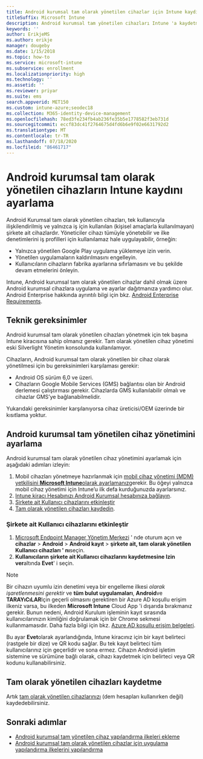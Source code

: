 ```yaml
---
title: Android kurumsal tam olarak yönetilen cihazlar için Intune kaydını kurma
titleSuffix: Microsoft Intune
description: Android kurumsal tam yönetilen cihazları Intune 'a kaydetmeyi öğrenin.
keywords: ''
author: ErikjeMS
ms.author: erikje
manager: dougeby
ms.date: 1/15/2018
ms.topic: how-to
ms.service: microsoft-intune
ms.subservice: enrollment
ms.localizationpriority: high
ms.technology: ''
ms.assetid: ''
ms.reviewer: priyar
ms.suite: ems
search.appverid: MET150
ms.custom: intune-azure;seodec18
ms.collection: M365-identity-device-management
ms.openlocfilehash: 78ed3fe234fb4ab236fe35b5e1778582f3eb731d
ms.sourcegitcommit: eccf83dc41f2764675d4fd6b6e9f02e6631792d2
ms.translationtype: MT
ms.contentlocale: tr-TR
ms.lasthandoff: 07/18/2020
ms.locfileid: "86461717"
---
```

# <a name="set-up-intune-enrollment-of-android-enterprise-fully-managed-devices"></a>Android kurumsal tam olarak yönetilen cihazların Intune kaydını ayarlama 

Android Kurumsal tam olarak yönetilen cihazları, tek kullanıcıyla ilişkilendirilmiş ve yalnızca iş için kullanılan (kişisel amaçlarla kullanılmayan) şirkete ait cihazlardır. Yöneticiler cihazı tümüyle yönetebilir ve ilke denetimlerini iş profilleri için kullanılamaz hale uygulayabilir, örneğin:
- Yalnızca yönetilen Google Play uygulama yüklemeye izin verin.
- Yönetilen uygulamaların kaldırılmasını engelleyin.
- Kullanıcıların cihazların fabrika ayarlarına sıfırlamasını ve bu şekilde devam etmelerini önleyin.

Intune, Android kurumsal tam olarak yönetilen cihazlar dahil olmak üzere Android kurumsal cihazlara uygulama ve ayarlar dağıtmanıza yardımcı olur. Android Enterprise hakkında ayrıntılı bilgi için bkz. [Android Enterprise Requirements](https://support.google.com/work/android/answer/6174145?hl=en&ref_topic=6151012).

## <a name="technical-requirements"></a>Teknik gereksinimler

Android kurumsal tam olarak yönetilen cihazları yönetmek için tek başına Intune kiracısına sahip olmanız gerekir. Tam olarak yönetilen cihaz yönetimi eski Silverlight Yönetim konsolunda kullanılamıyor.

Cihazların, Android kurumsal tam olarak yönetilen bir cihaz olarak yönetilmesi için bu gereksinimleri karşılaması gerekir:

- Android OS sürüm 6,0 ve üzeri.
- Cihazların Google Mobile Services (GMS) bağlantısı olan bir Android derlemesi çalıştırması gerekir. Cihazlarda GMS kullanılabilir olmalı ve cihazlar GMS’ye bağlanabilmelidir.

Yukarıdaki gereksinimler karşılanıyorsa cihaz üreticisi/OEM üzerinde bir kısıtlama yoktur.

## <a name="set-up-android-enterprise-fully-managed-device-management"></a>Android kurumsal tam yönetilen cihaz yönetimini ayarlama

Android kurumsal tam olarak yönetilen cihaz yönetimini ayarlamak için aşağıdaki adımları izleyin:

1. Mobil cihazları yönetmeye hazırlanmak için [mobil cihaz yönetimi (MDM) yetkilisini **Microsoft Intune**olarak ayarlamanız](../fundamentals/mdm-authority-set.md)gerekir. Bu öğeyi yalnızca mobil cihaz yönetimi için Intune’u ilk defa kurduğunuzda ayarlarsınız.
2. [Intune kiracı Hesabınızı Android Kurumsal hesabınıza bağlayın](connect-intune-android-enterprise.md).
3. [Şirkete ait Kullanıcı cihazlarını etkinleştir](#enable-corporate-owned-user-devices)
4. [Tam olarak yönetilen cihazları kaydedin](#enroll-the-fully-managed-devices).

### <a name="enable-corporate-owned-user-devices"></a>Şirkete ait Kullanıcı cihazlarını etkinleştir

1. [Microsoft Endpoint Manager Yönetim Merkezi](https://go.microsoft.com/fwlink/?linkid=2109431) ' nde oturum açın ve **cihazlar**  >  **Android**  >  **Android kayıt**   >  **şirkete ait, tam olarak yönetilen Kullanıcı cihazları ' nı**seçin.
2. **Kullanıcıların şirkete ait Kullanıcı cihazlarını kaydetmesine Izin ver**altında **Evet**' i seçin.

> [!NOTE]
> Bir cihazın uyumlu izin denetimi veya bir engelleme ilkesi *olarak işaretlenmesini gerektir* ve **tüm bulut uygulamaları**, **Android**ve **TARAYıCıLAR**Için geçerli olmasını gerektiren bir Azure AD koşullu erişim ilkeniz varsa, bu ilkeden **Microsoft Intune** Cloud App 'i dışarıda bırakmanız gerekir. Bunun nedeni, Android Kurulum işleminin kayıt sırasında kullanıcılarınızın kimliğini doğrulamak için bir Chrome sekmesi kullanmamasıdır. Daha fazla bilgi için bkz. [Azure AD koşullu erişim belgeleri](https://docs.microsoft.com/azure/active-directory/conditional-access/).

Bu ayar **Evet**olarak ayarlandığında, Intune kiracınız için bir kayıt belirteci (rastgele bir dize) ve QR kodu sağlar. Bu tek kayıt belirteci tüm kullanıcılarınız için geçerlidir ve sona ermez. Cihazın Android işletim sistemine ve sürümüne bağlı olarak, cihazı kaydetmek için belirteci veya QR kodunu kullanabilirsiniz.

## <a name="enroll-the-fully-managed-devices"></a>Tam olarak yönetilen cihazları kaydetme
Artık [tam olarak yönetilen cihazlarınızı](android-dedicated-devices-fully-managed-enroll.md) (dem hesapları kullanırken değil) kaydedebilirsiniz.

## <a name="next-steps"></a>Sonraki adımlar
- [Android kurumsal tam yönetilen cihaz yapılandırma ilkeleri ekleme](../configuration/device-restrictions-android-for-work.md#fully-managed-dedicated-and-corporate-owned-work-profile)
- [Android kurumsal tam olarak yönetilen cihazlar için uygulama yapılandırma ilkelerini yapılandırma](../apps/app-configuration-policies-use-android.md)

